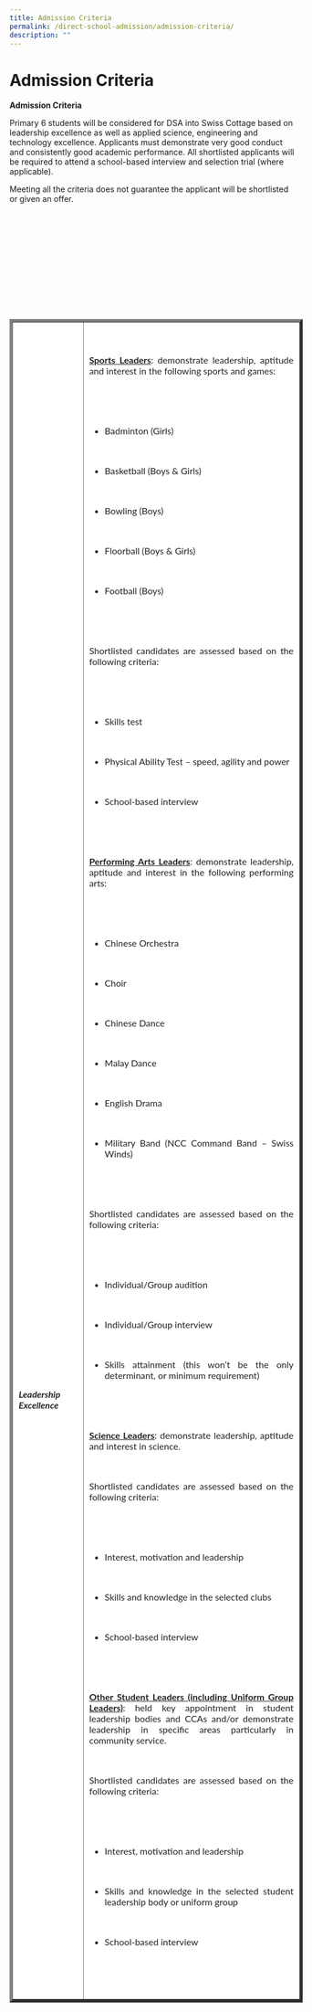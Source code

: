 ```yaml
---
title: Admission Criteria
permalink: /direct-school-admission/admission-criteria/
description: ""
---
```

# Admission Criteria



**Admission Criteria**


Primary 6 students will be considered for DSA into Swiss Cottage based on leadership excellence as well as applied science, engineering and technology excellence. Applicants must demonstrate very good conduct and consistently good academic performance. All shortlisted applicants will be required to attend a school-based interview and selection trial (where applicable).

Meeting all the criteria does not guarantee the applicant will be shortlisted or given an offer.



&nbsp; 

&nbsp;&nbsp;&nbsp; 

&nbsp;&nbsp;&nbsp;&nbsp;&nbsp; 

&nbsp;&nbsp;&nbsp;&nbsp;&nbsp; 

&nbsp;&nbsp;&nbsp; 

&nbsp; <table border="5" style="box-sizing: inherit; border-collapse: collapse; border-spacing: 0px; max-width: 100%; color: rgb(34, 34, 34); font-family: Lato, sans-serif; font-size: 16px; font-style: normal; font-variant-ligatures: normal; font-variant-caps: normal; font-weight: 400; letter-spacing: normal; orphans: 2; text-align: start; text-transform: none; white-space: normal; widows: 2; word-spacing: 0px; -webkit-text-stroke-width: 0px; text-decoration-thickness: initial; text-decoration-style: initial; text-decoration-color: initial; width: 867.998px;"><tbody style="box-sizing: inherit;"><tr style="box-sizing: inherit; background: rgb(255, 255, 255);"><td style="box-sizing: inherit; padding: 5px 10px; width: 151.768px;">

&nbsp;&nbsp;&nbsp;&nbsp;&nbsp;&nbsp;&nbsp; <br>

&nbsp;&nbsp;&nbsp;&nbsp;&nbsp;&nbsp;&nbsp; <br>

&nbsp;&nbsp;&nbsp;&nbsp;&nbsp;&nbsp;&nbsp; <br>

&nbsp;&nbsp;&nbsp;&nbsp;&nbsp;&nbsp;&nbsp; <br>

&nbsp;&nbsp;&nbsp;&nbsp;&nbsp;&nbsp;&nbsp; <br>

&nbsp;&nbsp;&nbsp;&nbsp;&nbsp;&nbsp;&nbsp; <br>

&nbsp;&nbsp;&nbsp;&nbsp;&nbsp;&nbsp;&nbsp; <br>

&nbsp;&nbsp;&nbsp;&nbsp;&nbsp;&nbsp;&nbsp; <br>

&nbsp;&nbsp;&nbsp;&nbsp;&nbsp;&nbsp;&nbsp; <br>

&nbsp;&nbsp;&nbsp;&nbsp;&nbsp;&nbsp;&nbsp; <br>

&nbsp;&nbsp;&nbsp;&nbsp;&nbsp;&nbsp;&nbsp; <br>

&nbsp;&nbsp;&nbsp;&nbsp;&nbsp;&nbsp;&nbsp; <br>

&nbsp;&nbsp;&nbsp;&nbsp;&nbsp;&nbsp;&nbsp; <br>

&nbsp;&nbsp;&nbsp;&nbsp;&nbsp;&nbsp;&nbsp; <br>

&nbsp;&nbsp;&nbsp;&nbsp;&nbsp;&nbsp;&nbsp; <br>

&nbsp;&nbsp;&nbsp;&nbsp;&nbsp;&nbsp;&nbsp; <br>

&nbsp;&nbsp;&nbsp;&nbsp;&nbsp;&nbsp;&nbsp; <br>

&nbsp;&nbsp;&nbsp;&nbsp;&nbsp;&nbsp;&nbsp; <br>

&nbsp;&nbsp;&nbsp;&nbsp;&nbsp;&nbsp;&nbsp; <br>

&nbsp;&nbsp;&nbsp;&nbsp;&nbsp;&nbsp;&nbsp; <br>

&nbsp;&nbsp;&nbsp;&nbsp;&nbsp;&nbsp;&nbsp; <br>

&nbsp;&nbsp;&nbsp;&nbsp;&nbsp;&nbsp;&nbsp; <br>

&nbsp;&nbsp;&nbsp;&nbsp;&nbsp;&nbsp;&nbsp; <br>

&nbsp;&nbsp;&nbsp;&nbsp;&nbsp;&nbsp;&nbsp; <br>

&nbsp;&nbsp;&nbsp;&nbsp;&nbsp;&nbsp;&nbsp; <h5>Leadership Excellence</h5>

&nbsp;&nbsp;&nbsp;&nbsp;&nbsp; </td><td style="box-sizing: inherit; padding: 5px 10px; width: 711.23px;">

&nbsp;&nbsp;&nbsp;&nbsp;&nbsp;&nbsp;&nbsp; <p style="box-sizing: inherit; font-size: 1em; text-align: justify;"><span style="box-sizing: inherit; text-decoration: underline;"><strong style="box-sizing: inherit; font-weight: bold;">Sports Leaders</strong></span>: demonstrate leadership, aptitude and interest in the following sports and games:</p>

&nbsp;&nbsp;&nbsp;&nbsp;&nbsp;&nbsp;&nbsp; <ul style="box-sizing: inherit; text-align: justify;">

&nbsp;&nbsp;&nbsp;&nbsp;&nbsp;&nbsp;&nbsp;&nbsp; &nbsp;<li style="box-sizing: inherit;">Badminton (Girls)</li>

&nbsp;&nbsp;&nbsp;&nbsp;&nbsp;&nbsp;&nbsp;&nbsp;&nbsp; <li style="box-sizing: inherit;">Basketball (Boys &amp; Girls)</li>

&nbsp;&nbsp;&nbsp;&nbsp;&nbsp;&nbsp;&nbsp;&nbsp;&nbsp; <li style="box-sizing: inherit;">Bowling (Boys)</li>

&nbsp;&nbsp;&nbsp;&nbsp;&nbsp;&nbsp;&nbsp;&nbsp;&nbsp; <li style="box-sizing: inherit;">Floorball (Boys &amp; Girls)</li>

&nbsp;&nbsp;&nbsp;&nbsp;&nbsp;&nbsp;&nbsp;&nbsp;&nbsp; <li style="box-sizing: inherit;">Football (Boys)</li>

&nbsp;&nbsp;&nbsp;&nbsp;&nbsp;&nbsp;&nbsp; </ul>

&nbsp;&nbsp;&nbsp;&nbsp;&nbsp;&nbsp;&nbsp; <p style="box-sizing: inherit; font-size: 1em; text-align: justify;">Shortlisted candidates are assessed based on the following criteria:</p>

&nbsp;&nbsp;&nbsp;&nbsp;&nbsp;&nbsp;&nbsp; <ul style="box-sizing: inherit; text-align: justify;">

&nbsp;&nbsp;&nbsp;&nbsp;&nbsp;&nbsp;&nbsp;&nbsp;&nbsp; <li style="box-sizing: inherit;">Skills test</li>

&nbsp;&nbsp;&nbsp;&nbsp;&nbsp;&nbsp;&nbsp;&nbsp;&nbsp; <li style="box-sizing: inherit;">Physical Ability Test – speed, agility and power</li>

&nbsp;&nbsp;&nbsp;&nbsp;&nbsp;&nbsp;&nbsp;&nbsp;&nbsp; <li style="box-sizing: inherit;">School-based interview</li>

&nbsp;&nbsp;&nbsp;&nbsp;&nbsp;&nbsp;&nbsp; </ul>

&nbsp;&nbsp;&nbsp;&nbsp;&nbsp;&nbsp;&nbsp; <p style="box-sizing: inherit; font-size: 1em; text-align: justify;"><span style="box-sizing: inherit; text-decoration: underline;"><strong style="box-sizing: inherit; font-weight: bold;">Performing Arts Leaders</strong></span>: demonstrate leadership, aptitude and interest in the following performing arts:</p>

&nbsp;&nbsp;&nbsp;&nbsp;&nbsp;&nbsp;&nbsp; <ul style="box-sizing: inherit; text-align: justify;">

&nbsp;&nbsp;&nbsp;&nbsp;&nbsp;&nbsp;&nbsp;&nbsp;&nbsp; <li style="box-sizing: inherit;">Chinese Orchestra</li>

&nbsp;&nbsp;&nbsp;&nbsp;&nbsp;&nbsp;&nbsp;&nbsp;&nbsp; <li style="box-sizing: inherit;">Choir</li>

&nbsp;&nbsp;&nbsp;&nbsp;&nbsp;&nbsp;&nbsp;&nbsp;&nbsp; <li style="box-sizing: inherit;">Chinese Dance</li>

&nbsp;&nbsp;&nbsp;&nbsp;&nbsp;&nbsp;&nbsp;&nbsp;&nbsp; <li style="box-sizing: inherit;">Malay Dance</li>

&nbsp;&nbsp;&nbsp;&nbsp;&nbsp;&nbsp;&nbsp;&nbsp;&nbsp; <li style="box-sizing: inherit;">English Drama</li>

&nbsp;&nbsp;&nbsp;&nbsp;&nbsp;&nbsp;&nbsp;&nbsp;&nbsp; <li style="box-sizing: inherit;">Military Band (NCC Command Band – Swiss Winds)</li>

&nbsp;&nbsp;&nbsp;&nbsp;&nbsp;&nbsp;&nbsp; </ul>

&nbsp;&nbsp;&nbsp;&nbsp;&nbsp;&nbsp;&nbsp; <p style="box-sizing: inherit; font-size: 1em; text-align: justify;">Shortlisted candidates are assessed based on the following criteria:</p>

&nbsp;&nbsp;&nbsp;&nbsp;&nbsp;&nbsp;&nbsp; <ul style="box-sizing: inherit; text-align: justify;">

&nbsp;&nbsp;&nbsp;&nbsp;&nbsp;&nbsp;&nbsp;&nbsp;&nbsp; <li style="box-sizing: inherit;">Individual/Group audition</li>

&nbsp;&nbsp;&nbsp;&nbsp;&nbsp;&nbsp;&nbsp;&nbsp;&nbsp; <li style="box-sizing: inherit;">Individual/Group interview</li>

&nbsp;&nbsp;&nbsp;&nbsp;&nbsp;&nbsp;&nbsp;&nbsp;&nbsp; <li style="box-sizing: inherit;">Skills attainment (this won’t be the only determinant, or minimum requirement)</li>

&nbsp;&nbsp;&nbsp;&nbsp;&nbsp;&nbsp;&nbsp; </ul>

&nbsp;&nbsp;&nbsp;&nbsp;&nbsp;&nbsp;&nbsp; <p style="box-sizing: inherit; font-size: 1em; text-align: justify;"><span style="box-sizing: inherit; text-decoration: underline;"><strong style="box-sizing: inherit; font-weight: bold;">Science Leaders</strong></span>: demonstrate leadership, aptitude and interest in science.</p>

&nbsp;&nbsp;&nbsp;&nbsp;&nbsp;&nbsp;&nbsp; <p style="box-sizing: inherit; font-size: 1em; text-align: justify;">Shortlisted candidates are assessed based on the following criteria:</p>

&nbsp;&nbsp;&nbsp;&nbsp;&nbsp;&nbsp;&nbsp; <ul style="box-sizing: inherit; text-align: justify;">

&nbsp;&nbsp;&nbsp;&nbsp;&nbsp;&nbsp;&nbsp;&nbsp;&nbsp; <li style="box-sizing: inherit;">Interest, motivation and leadership</li>

&nbsp;&nbsp;&nbsp;&nbsp;&nbsp;&nbsp;&nbsp;&nbsp;&nbsp; <li style="box-sizing: inherit;">Skills and knowledge in the selected clubs</li>

&nbsp;&nbsp;&nbsp;&nbsp;&nbsp;&nbsp;&nbsp;&nbsp;&nbsp; <li style="box-sizing: inherit;">School-based interview</li>

&nbsp;&nbsp;&nbsp;&nbsp;&nbsp;&nbsp;&nbsp; </ul>

&nbsp;&nbsp;&nbsp;&nbsp;&nbsp;&nbsp;&nbsp; <p style="box-sizing: inherit; font-size: 1em; text-align: justify;"><span style="box-sizing: inherit; text-decoration: underline;"><strong style="box-sizing: inherit; font-weight: bold;">Other Student Leaders (including Uniform Group Leaders)</strong></span>: held key appointment in student leadership bodies and CCAs and/or demonstrate leadership in specific areas particularly in community service.</p>

&nbsp;&nbsp;&nbsp;&nbsp;&nbsp;&nbsp;&nbsp; <p style="box-sizing: inherit; font-size: 1em; text-align: justify;">Shortlisted candidates are assessed based on the following criteria:</p>

&nbsp;&nbsp;&nbsp;&nbsp;&nbsp;&nbsp;&nbsp; <ul style="box-sizing: inherit;">

&nbsp;&nbsp; &nbsp;&nbsp;&nbsp;&nbsp;&nbsp;&nbsp;&nbsp;<li style="box-sizing: inherit; text-align: justify;">Interest, motivation and leadership</li>

&nbsp;&nbsp;&nbsp;&nbsp;&nbsp;&nbsp;&nbsp;&nbsp;&nbsp; <li style="box-sizing: inherit; text-align: justify;">Skills and knowledge in the selected student leadership body or uniform group</li>

&nbsp;&nbsp;&nbsp;&nbsp;&nbsp;&nbsp; &nbsp;&nbsp;&nbsp;<li style="box-sizing: inherit; text-align: justify;">School-based interview</li>

&nbsp;&nbsp;&nbsp;&nbsp;&nbsp;&nbsp;&nbsp; </ul>

&nbsp;&nbsp;&nbsp;&nbsp;&nbsp; </td></tr></tbody>

</table>